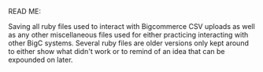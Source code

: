 READ ME:

Saving all ruby files used to interact with Bigcommerce CSV uploads as well as any other miscellaneous files used for either practicing interacting with other BigC systems. Several ruby files are older versions only kept around to either show what didn't work or to remind of an idea that can be expounded on later.